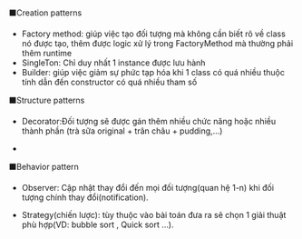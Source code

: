 
⬛️Creation patterns 
+ Factory method: giúp việc tạo đối tượng mà không cần biết rõ về class nó được tạo, thêm được logic xử lý trong FactoryMethod mà thường phải thêm runtime 
+ SingleTon: Chỉ duy nhất 1 instance được lưu hành  
+ Builder: giúp việc giảm sự phức tạp hóa khi 1 class có quá nhiều thuộc tính dẫn đến constructor có quá nhiều tham số 



⬛️Structure patterns 
+ Decorator:Đối tượng sẽ được gán thêm nhiều chức năng hoặc nhiều thành phần (trà sữa original + trân châu + pudding,...) 

+ 

⬛️Behavior pattern 



+ Observer: Cập nhật thay đổi đến mọi đối tượng(quan hệ 1-n) khi đối tượng chính thay đổi(notification).

+ Strategy(chiến lược): tùy thuộc vào bài toán đưa ra sẽ chọn 1 giải thuật phù hợp(VD: bubble sort , Quick sort ...). 
